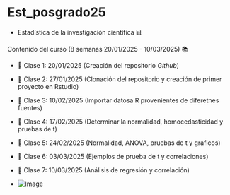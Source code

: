 # Est_posgrado25 

- Estadística de la investigación científica :bar_chart:

Contenido del curso (8 semanas 20/01/2025 - 10/03/2025) :books: 

- :date: Clase 1: 20/01/2025 (Creación del repositorio *Github*)
- :date: Clase 2: 27/01/2025 (Clonación del repositorio y creación de primer proyecto en Rstudio)
- :date: Clase 3: 10/02/2025 (Importar datosa R provenientes de diferetnes fuentes)
- :date: Clase 4: 17/02/2025 (Determinar la normalidad, homocedasticidad y pruebas de t)
- :date: Clase 5: 24/02/2025 (Normalidad, ANOVA, pruebas de t y graficos)
- :date: Clase 6: 03/03/2025 (Ejemplos de prueba de t y correlaciones)
- :date: Clase 7: 10/03/2025 (Análisis de regresión y correlación) 

- ![Image](https://github.com/user-attachments/assets/58bb3033-7595-493d-8f17-a889a122f5f2)
